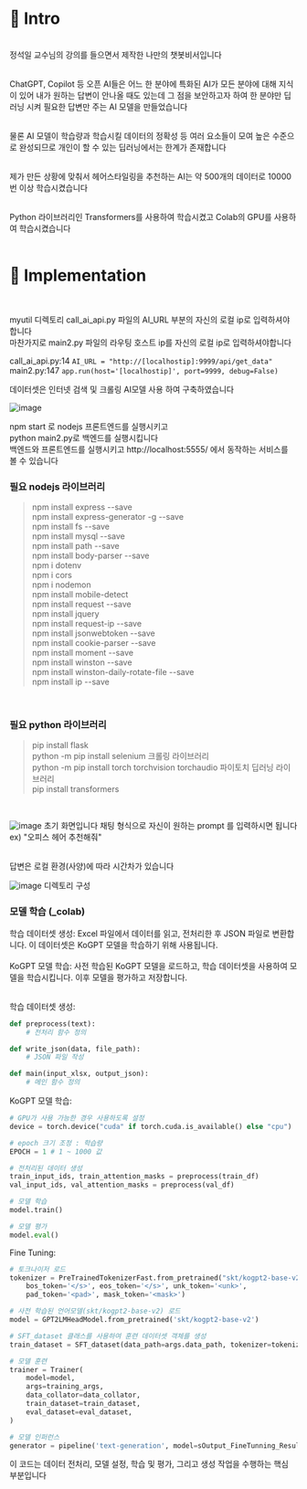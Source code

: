 <h1>📌 Intro</h1><br>
정석일 교수님의 강의를 들으면서 제작한 나만의 챗봇비서입니다 <br><br>

ChatGPT, Copilot 등 오픈 AI들은 어느 한 분야에 특화된 AI가 모든 분야에 대해 지식이 있어 내가 원하는 답변이 안나올 때도 있는데 그 점을 보안하고자 하여 한 분야만 딥러닝 시켜 필요한 답변만 주는 AI 모델을 만들었습니다 <br><br>

물론 AI 모델이 학습량과 학습시킬 데이터의 정확성 등 여러 요소들이 모여 높은 수준으로 완성되므로 개인이 할 수 있는 딥러닝에서는 한계가 존재합니다 <br><br>

제가 만든 상황에 맞춰서 헤어스타일링을 추천하는 AI는 약 500개의 데이터로 10000번 이상 학습시켰습니다 <br><br>

Python 라이브러리인 Transformers를 사용하여 학습시켰고 Colab의 GPU를 사용하여 학습시켰습니다 <br><br>

<h1>📌 Implementation</h1><br>

myutil 디렉토리 call_ai_api.py 파일의 AI_URL 부분의 자신의 로컬 ip로 입력하셔야 합니다 <br>
마찬가지로 main2.py 파일의 라우팅 호스트 ip를 자신의 로컬 ip로 입력하셔야합니다

call_ai_api.py:14 ```AI_URL = "http://[localhostip]:9999/api/get_data"```<br>
main2.py:147 ```app.run(host='[localhostip]', port=9999, debug=False)```

데이터셋은 인터넷 검색 및 크롤링 AI모델 사용 하여 구축하였습니다

![image](https://github.com/TEEPUT/AIChatBot/assets/129711481/79d1a052-4e38-4916-9abc-53edced17fb2)

npm start 로 nodejs 프론트엔드를 실행시키고<br>
python main2.py로 백엔드를 실행시킵니다<br>
백엔드와 프론트엔드를 실행시키고 http://localhost:5555/ 에서 동작하는 서비스를 볼 수 있습니다 <br>

<h3>필요 nodejs 라이브러리</h3>

>npm install express --save <br>
>npm install express-generator -g --save <br>
>npm install fs --save <br>
>npm install mysql --save <br>
>npm install path --save <br>
>npm install body-parser --save <br>
>npm i dotenv <br>
>npm i cors <br>
>npm i nodemon <br>
>npm install mobile-detect <br>
>npm install request --save <br>
>npm install jquery <br>
>npm install request-ip --save <br>
>npm install jsonwebtoken --save <br>
>npm install cookie-parser --save <br>
>npm install moment --save <br>
>npm install winston --save <br>
>npm install winston-daily-rotate-file --save <br>
>npm install ip --save <br>

<br>

<h3>필요 python 라이브러리</h3>

>pip install flask <br>
>python -m pip install selenium 크롤링 라이브러리<br>
>python -m pip install torch torchvision torchaudio 파이토치 딥러닝 라이브러리<br>
>pip install transformers <br>

<br>

![image](https://github.com/TEEPUT/AIChatBot/assets/129711481/fd9a9b98-bbe2-4a9e-a6f7-6d74f8b58a2a)
초기 화면입니다 채팅 형식으로 자신이 원하는 prompt 를 입력하시면 됩니다 ex) "오피스 헤어 추천해줘"<br><br>

답변은 로컬 환경(사양)에 따라 시간차가 있습니다<br>

![image](https://github.com/TEEPUT/AIChatBot/assets/129711481/05d7b9d0-9285-491f-9f63-34063d34c632)
디렉토리 구성

<h3>모델 학습 (_colab)</h3>
학습 데이터셋 생성: Excel 파일에서 데이터를 읽고, 전처리한 후 JSON 파일로 변환합니다. 이 데이터셋은 KoGPT 모델을 학습하기 위해 사용됩니다. <br><br>
KoGPT 모델 학습: 사전 학습된 KoGPT 모델을 로드하고, 학습 데이터셋을 사용하여 모델을 학습시킵니다. 이후 모델을 평가하고 저장합니다.<br><br>

학습 데이터셋 생성:
```python
def preprocess(text):
    # 전처리 함수 정의

def write_json(data, file_path):
    # JSON 파일 작성

def main(input_xlsx, output_json):
    # 메인 함수 정의

```
KoGPT 모델 학습:
```python
# GPU가 사용 가능한 경우 사용하도록 설정
device = torch.device("cuda" if torch.cuda.is_available() else "cpu")

# epoch 크기 조정 : 학습량
EPOCH = 1 # 1 ~ 1000 값

# 전처리된 데이터 생성
train_input_ids, train_attention_masks = preprocess(train_df)
val_input_ids, val_attention_masks = preprocess(val_df)

# 모델 학습
model.train()

# 모델 평가
model.eval()
```
Fine Tuning:
```python
# 토크나이저 로드
tokenizer = PreTrainedTokenizerFast.from_pretrained("skt/kogpt2-base-v2",
    bos_token='</s>', eos_token='</s>', unk_token='<unk>',
    pad_token='<pad>', mask_token='<mask>')

# 사전 학습된 언어모델(skt/kogpt2-base-v2) 로드
model = GPT2LMHeadModel.from_pretrained('skt/kogpt2-base-v2')

# SFT_dataset 클래스를 사용하여 훈련 데이터셋 객체를 생성
train_dataset = SFT_dataset(data_path=args.data_path, tokenizer=tokenizer)

# 모델 훈련
trainer = Trainer(
    model=model,
    args=training_args,
    data_collator=data_collator,
    train_dataset=train_dataset,
    eval_dataset=eval_dataset,
)

# 모델 인퍼런스
generator = pipeline('text-generation', model=sOutput_FineTunning_Result_Directory, tokenizer=tokenizer)

```
이 코드는 데이터 전처리, 모델 설정, 학습 및 평가, 그리고 생성 작업을 수행하는 핵심 부분입니다<br><br>

